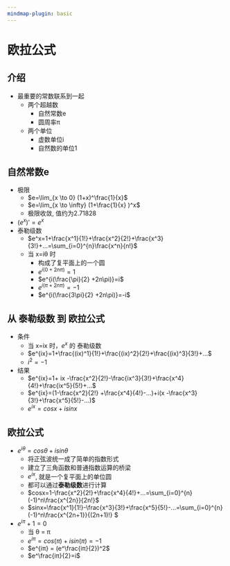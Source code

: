 ```yaml
---
mindmap-plugin: basic
---
```


# 欧拉公式

## 介绍
- 最重要的常数联系到一起
    - 两个超越数
        - 自然常数e
        - 圆周率π
    - 两个单位
        - 虚数单位i
        - 自然数的单位1

## 自然常数e
- 极限
    - $e=\lim_{x \to 0} (1+x)^\frac{1}{x}$
    - $e=\lim_{x \to \infty} (1+\frac{1}{x} )^x$
    - 极限收敛, 值约为2.71828
- $(e^x)'=e^x$
- 泰勒级数
    - $e^x=1+\frac{x^1}{1!}+\frac{x^2}{2!}+\frac{x^3}{3!}+...=\sum_{i=0}^{n}\frac{x^n}{n!}$
    - 当 x=iθ 时
        - 构成了复平面上的一个圆
        - $e^{i(0+2n\pi)}=1$
        - $e^{i(\frac{\pi}{2}  +2n\pi)}=i$
        - $e^{i(\pi +2n\pi)}=-1$
        - $e^{i(\frac{3\pi}{2}  +2n\pi)}=-i$

## **从 泰勒级数 到 欧拉公式**
- 条件
    - 当 x=ix 时，$e^x$ 的 泰勒级数
    - $e^{ix}=1+\frac{(ix)^1}{1!}+\frac{(ix)^2}{2!}+\frac{(ix)^3}{3!}+...$
    - $i^2=-1$
- 结果
    - $e^{ix}=1+ ix -\frac{x^2}{2!}-\frac{ix^3}{3!}+\frac{x^4}{4!}+\frac{ix^5}{5!}+...$
    - $e^{ix}=(1-\frac{x^2}{2!} +\frac{x^4}{4!}-...)+i(x -\frac{x^3}{3!}+\frac{x^5}{5!}-...)$
    - $e^{ix }=cosx +isinx$

## 欧拉公式
- $e^{i\theta }=cos\theta +isin\theta$
    - 将正弦波统一成了简单的指数形式
    - 建立了三角函数和普通指数运算的桥梁
    - $e^{ix}$, 就是一个复平面上的单位圆
    - 都可以通过**泰勒级数**进行计算
    - $cosx=1-\frac{x^2}{2!}+\frac{x^4}{4!}+...=\sum_{i=0}^{n}(-1)^n\frac{x^{2n}}{2n!}$
    - $sinx=\frac{x^1}{1!}-\frac{x^3}{3!}+\frac{x^5}{5!}-...=\sum_{i=0}^{n}(-1)^n\frac{x^{2n+1}}{(2n+1)!} $
- $e^{i\pi }+1=0$
    - 当 θ = π
    - $e^{i\pi }=cos(π) + i sin(π)=-1$
    - $e^{iπ} = (e^\frac{iπ}{2})^2$
    - $e^\frac{iπ}{2}=i$
